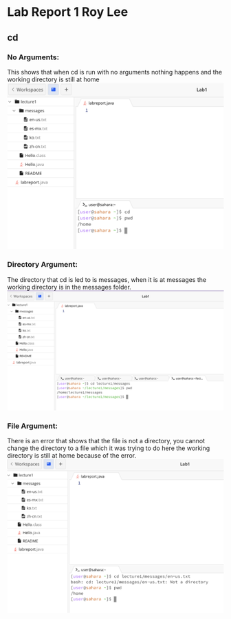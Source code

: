 # **Lab Report 1 Roy Lee**



## cd

### No Arguments:
This shows that when cd is run with no arguments nothing happens and the working directory is still at home
![Image](cd1.png)

### Directory Argument:
The directory that cd is led to is messages, when it is at messages the working directory is in the messages folder.
![Image](cd2.png)

### File Argument:
There is an error that shows that the file is not a directory, you cannot change the directory to a file which it was trying to do here the working directory is still at home because of the error.
![Image](cd3.png)
